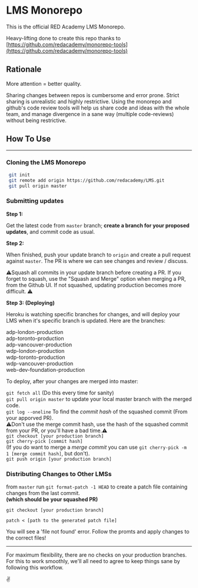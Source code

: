 # LMS Monorepo

This is the official RED Academy LMS Monorepo.

Heavy-lifting done to create this repo thanks to [https://github.com/redacademy/monorepo-tools](https://github.com/redacademy/monorepo-tools)

## Rationale

More attention = better quality.

Sharing changes between repos is cumbersome and error prone. Strict sharing is unrealistic and highly restrictive. Using the monorepo and github's code review tools will help us share code and ideas with the whole team, and manage divergence in a sane way (multiple code-reviews) without being restrictive.

## How To Use

---

### Cloning the LMS Monorepo

```bash
 git init
 git remote add origin https://github.com/redacademy/LMS.git
 git pull origin master
```

### Submitting updates

**Step 1:**

Get the latest code from `master` branch; **create a branch for your proposed updates**, and commit code as usual.

**Step 2:**

When finished, push your update branch to `origin` and create a pull request against `master`.
The PR is where we can see changes and review / discuss.

⚠️Squash all commits in your update branch before creating a PR. If you forget to squash, use the "Squash and Merge" option when merging a PR, from the Github UI. If not squashed, updating production becomes more difficult. ⚠️

**Step 3: (Deploying)**

Heroku is watching specific branches for changes, and will deploy your LMS when it's specific branch is updated. Here are the branches:

adp-london-production <br/>
adp-toronto-production<br/>
adp-vancouver-production<br/>
wdp-london-production<br/>
wdp-toronto-production<br/>
wdp-vancouver-production<br/>
web-dev-foundation-production<br/>

To deploy, after your changes are merged into master:

`git fetch all` (Do this every time for sanity) <br/>
`git pull origin master` to update your local master branch with the merged code.<br/>
`git log --oneline` To find the *commit hash* of the squashed commit (From your apporved PR).  <br/>
⚠️Don't use the merge commit hash, use the hash of the squashed commit from your PR, or you'll have a bad time.⚠️<br/>
`git checkout [your production branch]`<br/>
`git cherry-pick [commit hash]`<br/> 
(If you do want to merge a *merge commit* you can use `git cherry-pick -m 1 [merge commit hash]`, but don't).<br/>
`git push origin [your production branch]`<br/>

### Distributing Changes to Other LMSs


from `master` run `git format-patch -1 HEAD` to create a patch file containing changes from the last commit. <br/> 
**(which should be your squashed PR)**

`git checkout [your production branch]`

`patch < [path to the generated patch file]`

You will see a 'file not found' error. Follow the promts and apply changes to the correct files!

---

For maximum flexibility, there are no checks on your production branches. For this to work smoothly, we'll all need to agree to keep things sane by following this workflow.


✌️
